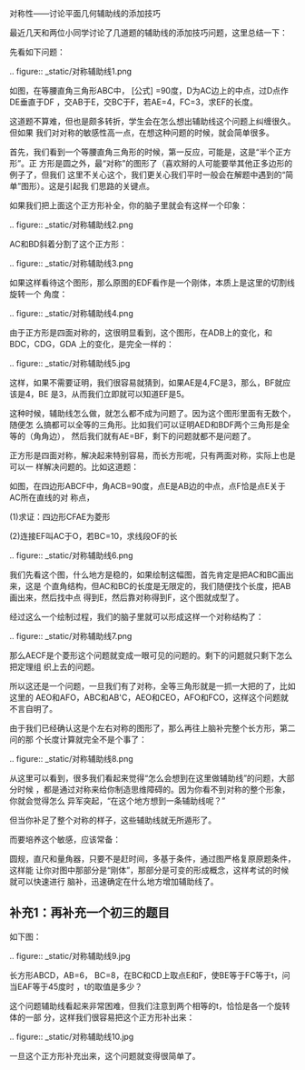    
对称性——讨论平面几何辅助线的添加技巧

最近几天和两位小同学讨论了几道题的辅助线的添加技巧问题，这里总结一下：

先看如下问题：

  .. figure:: _static/对称辅助线1.png

如图，在等腰直角三角形ABC中， [公式] =90度，D为AC边上的中点，过D点作DE垂直于DF
，交AB于E，交BC于F，若AE=4，FC=3，求EF的长度。

这道题不算难，但也是颇多转折，学生会在怎么想出辅助线这个问题上纠缠很久。但如果
我们对对称的敏感性高一点，在想这种问题的时候，就会简单很多。

首先，我们看到一个等腰直角三角形的时候，第一反应，可能是，这是“半个正方形”。正
方形是圆之外，最“对称”的图形了（喜欢掰的人可能要举其他正多边形的例子了，但我们
这里不关心这个，我们更关心我们平时一般会在解题中遇到的“简单”图形）。这是引起我
们思路的关键点。

如果我们把上面这个正方形补全，你的脑子里就会有这样一个印象：

  .. figure:: _static/对称辅助线2.png

AC和BD斜着分割了这个正方形：

  .. figure:: _static/对称辅助线3.png

如果这样看待这个图形，那么原图的EDF看作是一个刚体，本质上是这里的切割线旋转一个
角度：

  .. figure:: _static/对称辅助线4.png

由于正方形是四面对称的，这很明显看到，这个图形，在ADB上的变化，和BDC，CDG，GDA
上的变化，是完全一样的：

  .. figure:: _static/对称辅助线5.jpg

这样，如果不需要证明，我们很容易就猜到，如果AE是4,FC是3，那么，BF就应该是4，BE
是3，从而我们立即就可以知道EF是5。

这种时候，辅助线怎么做，就怎么都不成为问题了。因为这个图形里面有无数个，随便怎
么搞都可以全等的三角形。比如我们可以证明AED和BDF两个三角形是全等的（角角边），
然后我们就有AE=BF，剩下的问题就都不是问题了。

正方形是四面对称，解决起来特别容易，而长方形呢，只有两面对称，实际上也是可以一
样解决问题的。比如这道题：

如图，在四边形ABCF中，角ACB=90度，点E是AB边的中点，点F恰是点E关于AC所在直线的对
称点，

(1)求证：四边形CFAE为菱形

(2)连接EF叫AC于O，若BC=10，求线段OF的长

  .. figure:: _static/对称辅助线6.png

我们先看这个图，什么地方是稳的，如果绘制这幅图，首先肯定是把AC和BC画出来，这是
个直角结构，但AC和BC的长度是无限定的，我们随便找个长度，把AB画出来，然后找中点
得到E，然后靠对称得到F，这个图就成型了。

经过这么一个绘制过程，我们的脑子里就可以形成这样一个对称结构了：

  .. figure:: _static/对称辅助线7.png

那么AECF是个菱形这个问题就变成一眼可见的问题的。剩下的问题就只剩下怎么把定理组
织上去的问题。

所以这还是一个问题，一旦我们有了对称，全等三角形就是一抓一大把的了，比如这里的
AEO和AFO，ABC和AB'C，AEO和CEO，AFO和FCO，这样这个问题就不言自明了。

由于我们已经确认这是个左右对称的图形了，那么再往上脑补完整个长方形，第二问的那
个长度计算就完全不是个事了：

  .. figure:: _static/对称辅助线8.png
  
从这里可以看到，很多我们看起来觉得“怎么会想到在这里做辅助线”的问题，大部分时候
，都是通过对称来给你制造思维障碍的。因为你看不到对称的整个形象，你就会觉得怎么
异军突起，“在这个地方想到一条辅助线呢？”

但当你补足了整个对称的样子，这些辅助线就无所遁形了。

而要培养这个敏感，应该常备：

圆规，直尺和量角器，只要不是赶时间，多基于条件，通过图严格复原原题条件，这样能
让你对图中那部分是“刚体”，那部分是可变的形成概念，这样考试的时候就可以快速进行
脑补，迅速确定在什么地方增加辅助线了。
  
## 补充1：再补充一个初三的题目

如下图：

  .. figure:: _static/对称辅助线9.jpg

长方形ABCD，AB=6， BC=8，在BC和CD上取点E和F，使BE等于FC等于t，问当EAF等于45度时
，t的取值是多少？

这个问题辅助线看起来非常困难，但我们注意到两个相等的t，恰恰是各一个旋转体的一部
分，这样我们很容易把这个正方形补出来：

  .. figure:: _static/对称辅助线10.jpg

一旦这个正方形补充出来，这个问题就变得很简单了。


